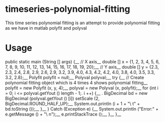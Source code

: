 # timeseries-polynomial-fitting
This time series polynomial fitting is an attempt to provide polynomial fitting as we have in matlab polyfit and polyval

# Usage
public static main (String [] args) {__ 
  // X axis__ 
  double [] x = {1, 2, 3, 4, 5, 6, 7, 8, 9, 10, 11, 12, 13, 14, 15, 16, 17, 18, 19, 20};__ 
  // Y axis__ 
  double [] y = {2.3, 2.3, 2.4, 2.8, 2.9, 2.6, 2.9, 3.2, 3.9, 4.0, 4.3, 4.2, 4.2, 4.0, 3.8, 4.0, 3.5, 3.3, 3.2, 2.8};__ 
  Polyfit polyfit = null;__ 
  Polyval polyval;__ 
  try {__ 
  // Create polynomial fitting object which is 4 times 4 shows polynomial fitting__ 
  polyfit = new Polyfit (x, y, 4);__ 
  polyval = new Polyval (x, polyfit);__ 
  for (int i = 0; i <= polyval.getYout () length - 1;. i ++) {__ 
  . BigDecimal bd = new BigDecimal (polyval.getYout () [i]) setScale (2, BigDecimal.ROUND_HALF_UP);__ 
  System.out.println (i + 1 + "\ t" + bd.toString ());__ 
  }__ 
  } Catch (Exception e) {__ 
  System.out.println ("Error:" + e.getMessage () + "\ n");__ 
  e.printStackTrace ();__ 
  }__ 
  }__ 

